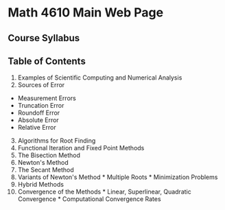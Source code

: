 # Math 4610 Main Web Page

## Course Syllabus

## Table of Contents
1. Examples of Scientific Computing and Numerical Analysis
2. Sources of Error
  * Measurement Errors
  * Truncation Error
  * Roundoff Error
  * Absolute Error
  * Relative Error
3. Algorithms for Root Finding
  1. Functional Iteration and Fixed Point Methods
  2. The Bisection Method
  3. Newton's Method
  4. The Secant Method
  5. Variants of Newton's Method
    * Multiple Roots
    * Minimization Problems
  6. Hybrid Methods
  7. Convergence of the Methods
    * Linear, Superlinear, Quadratic Convergence
    * Computational Convergence Rates
